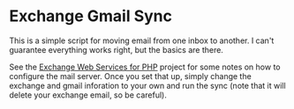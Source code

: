 # Exchange Gmail Sync

This is a simple script for moving email from one inbox to another. I can't guarantee everything works right, but the basics are there.

See the [Exchange Web Services for PHP](https://github.com/Heartspring/Exchange-Web-Services-for-PHP) project for some notes on how to configure the mail server. Once you set that up, simply change the exchange and gmail inforation to your own and run the sync (note that it will delete your exchange email, so be careful).
